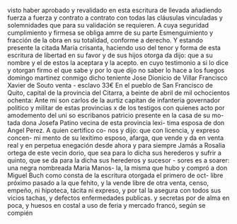 visto haber aprobado y revalidado en esta escritura de
llevada añadiendo fuerza a fuerza y contrato a contrato con todas las cláusulas vinculadas y solemnidades que para su validación se requieren. A cuya seguridad cumplimiento y firmesa se obliga amrre de su parte
Esmenguimiento y fracción de la obra en su totalidad, conforme a derecho. Y estando presente la citada María crisanta, haciendo uso del tenor y forma de esta escritura de libertad en su favor y de sus hijos otorga
da dijo: que a su nombre y el de estos la aceptara y la acepto. en cuyo testimonio a si lo dice y otorgan firmo el que sabe y por lo que dijo no saber lo hace a los fuegos domingo martinez conmigo dicho teniente
Jose Dionicio de Villar
Francisco Xavier de Souto
venta - esclavo
33€ En el pueblo de San Francisco de Quito, capital de la provincia del Citarra, a beinte de abril de mil ochocientos ochenta:
Ante mi son carlos de la aurtiz capitan de infanteria
governador politico y militar de estas provincias x
de los testigos con quienes acto por amodemento del uni
so escribanos patricio presente en la casa de su mo- tada dona Josefa Patino vecina de esta provincia lexi- tima esposa de don Angel Perez. A quien certifico co- nos y dijo: que con licencia, y expreso concen-
mi
mento de su lexítimo esposo, afarga, que vende y da
en venta real y en perpetua enegación desde ahora
y para siempre Jamás a Rosalia ortega de este vecin
dorio, que sea para lo dicha sus herederos y sufrir
a
quinto, que se da para la dicha sus herederos y sucesor - sores es a soarer: una negra nombreada Maria Manos- la, la misma que hubo y compró a don Miguel Buch como consta de la escritura otorgada el primero de oct-
libre próximo pasado a la que fehito, y la vende libre de otra venta, censo, empeño, ni hipoteca, tácita ni expreso, y por tal la asegura con todos sus vicios tachas, y defectos enfermedades publicas.
y secretas por de alma en poca, y huesos en costal
a uso de feria y mercado francó, según se compién